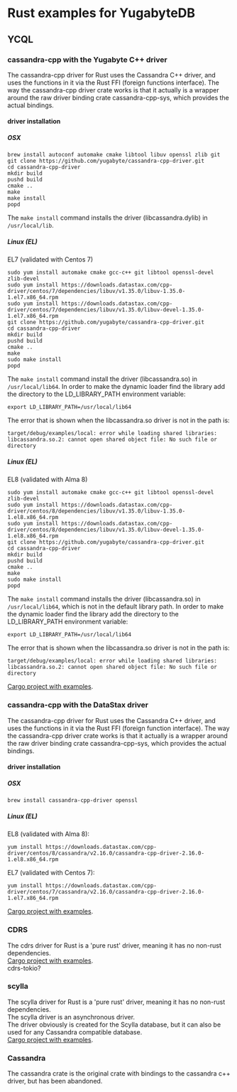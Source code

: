 # Rust examples for YugabyteDB

## YCQL
### cassandra-cpp with the Yugabyte C++ driver
The cassandra-cpp driver for Rust uses the Cassandra C++ driver, and uses the functions in it via the Rust FFI (foreign functions interface).
The way the cassandra-cpp driver crate works is that it actually is a wrapper around the raw driver binding crate cassandra-cpp-sys, which provides the actual bindings.

#### driver installation
##### OSX
```shell
brew install autoconf automake cmake libtool libuv openssl zlib git
git clone https://github.com/yugabyte/cassandra-cpp-driver.git
cd cassandra-cpp-driver
mkdir build
pushd build
cmake ..
make
make install
popd
```
The `make install` command installs the driver (libcassandra.dylib) in `/usr/local/lib`.
##### Linux (EL)
EL7 (validated with Centos 7)
```shell
sudo yum install automake cmake gcc-c++ git libtool openssl-devel zlib-devel
sudo yum install https://downloads.datastax.com/cpp-driver/centos/7/dependencies/libuv/v1.35.0/libuv-1.35.0-1.el7.x86_64.rpm
sudo yum install https://downloads.datastax.com/cpp-driver/centos/7/dependencies/libuv/v1.35.0/libuv-devel-1.35.0-1.el7.x86_64.rpm
git clone https://github.com/yugabyte/cassandra-cpp-driver.git
cd cassandra-cpp-driver
mkdir build
pushd build
cmake ..
make
sudo make install
popd
```
The `make install` command install the driver (libcassandra.so) in `/usr/local/lib64`.
In order to make the dynamic loader find the library add the directory to the LD_LIBRARY_PATH environment variable:
```shell
export LD_LIBRARY_PATH=/usr/local/lib64
```
The error that is shown when the libcassandra.so driver is not in the path is:
```
target/debug/examples/local: error while loading shared libraries: libcassandra.so.2: cannot open shared object file: No such file or directory
```
##### Linux (EL)
EL8 (validated with Alma 8)
```shell
sudo yum install automake cmake gcc-c++ git libtool openssl-devel zlib-devel
sudo yum install https://downloads.datastax.com/cpp-driver/centos/8/dependencies/libuv/v1.35.0/libuv-1.35.0-1.el8.x86_64.rpm
sudo yum install https://downloads.datastax.com/cpp-driver/centos/8/dependencies/libuv/v1.35.0/libuv-devel-1.35.0-1.el8.x86_64.rpm
git clone https://github.com/yugabyte/cassandra-cpp-driver.git
cd cassandra-cpp-driver
mkdir build
pushd build
cmake ..
make
sudo make install
popd
```
The `make install` command installs the driver (libcassandra.so) in `/usr/local/lib64`, which is not in the default library path.
In order to make the dynamic loader find the library add the directory to the LD_LIBRARY_PATH environment variable:
```shell
export LD_LIBRARY_PATH=/usr/local/lib64
```
The error that is shown when the libcassandra.so driver is not in the path is:
```
target/debug/examples/local: error while loading shared libraries: libcassandra.so.2: cannot open shared object file: No such file or directory
```
[Cargo project with examples](cassandra-cpp).

### cassandra-cpp with the DataStax driver
The cassandra-cpp driver for Rust uses the Cassandra C++ driver, and uses the functions in it via the Rust FFI (foreign function interface).
The way the cassandra-cpp driver crate works is that it actually is a wrapper around the raw driver binding crate cassandra-cpp-sys, which provides the actual bindings.

#### driver installation
##### OSX
```shell
brew install cassandra-cpp-driver openssl
```
##### Linux (EL)
EL8 (validated with Alma 8):
```shell
yum install https://downloads.datastax.com/cpp-driver/centos/8/cassandra/v2.16.0/cassandra-cpp-driver-2.16.0-1.el8.x86_64.rpm
```
EL7 (validated with Centos 7):
```shell
yum install https://downloads.datastax.com/cpp-driver/centos/7/cassandra/v2.16.0/cassandra-cpp-driver-2.16.0-1.el7.x86_64.rpm
```
[Cargo project with examples](cassandra-cpp).  

### CDRS
The cdrs driver for Rust is a 'pure rust' driver, meaning it has no non-rust dependencies.  
[Cargo project with examples](cdrs).  
cdrs-tokio?

### scylla
The scylla driver for Rust is a 'pure rust' driver, meaning it has no non-rust dependencies.  
The scylla driver is an asynchronous driver.  
The driver obviously is created for the Scylla database, but it can also be used for any Cassandra compatible database.  
[Cargo project with examples](scylla).  

### Cassandra
The cassandra crate is the original crate with bindings to the cassandra c++ driver, but has been abandoned.